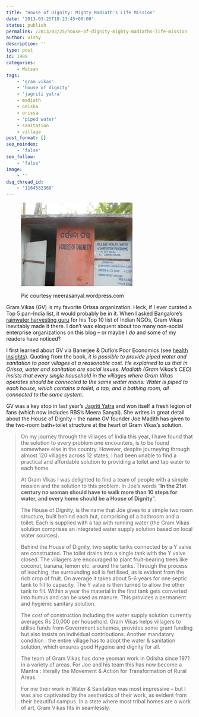 ```yaml
---
title: "House of Dignity: Mighty Madiath's Life Mission"
date: '2013-03-25T18:23:45+00:00'
status: publish
permalink: /2013/03/25/house-of-dignity-mighty-madiaths-life-mission
author: vishy
description: ''
type: post
id: 1989
categories:
    - Watsan
tags:
    - 'gram vikas'
    - 'house of dignity'
    - 'jagriti yatra'
    - madiath
    - odisha
    - orissa
    - 'piped water'
    - sanitation
    - village
post_format: []
seo_noindex:
    - 'false'
seo_follow:
    - 'false'
image:
    - ''
dsq_thread_id:
    - '1164582369'
---
```

<figure aria-describedby="caption-attachment-1997" class="wp-caption alignleft" id="attachment_1997" style="width: 300px">

[![Pic courtesy meerasanyal.wordpress.com](../../../../uploads/2013/03/gram_vikas_house_of_dignity_20130102-233809.jpg)](../../../../uploads/2013/03/gram_vikas_house_of_dignity_20130102-233809.jpg)<figcaption class="wp-caption-text" id="caption-attachment-1997">Pic courtesy meerasanyal.wordpress.com</figcaption></figure>

Gram Vikas (GV) is my favorite Orissa organization. Heck, if I ever curated a Top 5 pan-India list, it would probably be in it. When I asked Bangalore’s [rainwater harvesting guru](http://www.techsangam.com/2011/04/08/visit-to-the-zenrainmans-house/) for his Top 10 list of Indian NGOs, Gram Vikas inevitably made it there. I don’t wax eloquent about too many non-social enterprise organizations on this blog – or maybe I *do* and some of my readers have noticed?

I first learned about GV via Banerjee &amp; Duflo’s Poor Economics (see [health insights](http://www.techsangam.com/2011/08/03/health-insights-from-banerjee-duflos-poor-economics/)). Quoting from the book, *it is possible to provide piped water and sanitation to poor villages at a reasonable cost. He explained to us that in Orissa, water and sanitation are social issues. Madiath (Gram Vikas’s CEO) insists that every single household in the villages where Gram Vikas operates should be connected to the same water mains: Water is piped to each house, which contains a toilet, a tap, and a bathing room, all connected to the same system.*

GV was a key stop in last year’s [Jagriti Yatra](http://www.techsangam.com/2013/03/24/building-india-enterprise-meera-sanyals-jagriti-yatra-story/) and won itself a fresh legion of fans (which now includes RBS’s Meera Sanyal). She writes in great detail about the House of Dignity – the name GV founder Joe Madith has given to the two-room bath+toilet structure at the heart of Gram Vikas’s solution.

> On my journey through the villages of India this year, I have found that the solution to every problem one encounters, is to be found somewhere else in the country. However, despite journeying through almost 120 villages across 12 states, I had been unable to find a practical and affordable solution to providing a toilet and tap water to each home.
> 
> At Gram Vikas I was delighted to find a team of people with a simple mission and the solution to this problem. In Joe’s words “**In the 21st century no woman should have to walk more than 10 steps for water, and every home should be a House of Dignity**“.
> 
> The House of Dignity, is the name that Joe gives to a simple two room structure, built behind each hut, comprising of a bathroom and a toilet. Each is supplied with a tap with running water (the Gram Vikas solution comprises an integrated water supply solution based on local water sources).
> 
> Behind the House of Dignity, two septic tanks connected by a Y valve are constructed. The toilet drains into a single tank with the Y valve closed. The villagers are encouraged to plant fruit-bearing trees like coconut, banana, lemon etc. around the tanks. Through the process of leaching, the surrounding soil is fertilised, as is evident from the rich crop of fruit. On average it takes about 5-6 years for one septic tank to fill to capacity. The Y valve is then turned to allow the other tank to fill. Within a year the material in the first tank gets converted into humus and can be used as manure. This provides a permanent and hygienic sanitary solution.
> 
> The cost of construction including the water supply solution currently averages Rs 20,000 per household. Gram Vikas helps villagers to utilise funds from Government schemes, provides some grant funding but also insists on individual contributions. Another mandatory condition : the entire village has to adopt the water &amp; sanitation solution, which ensures good Hygeine and dignity for all.
> 
> The team of Gram Vikas has done yeoman work in Odisha since 1971 in a variety of areas. For Joe and his team this has now become a Mantra : literally the Movement &amp; Action for Transformation of Rural Areas.
> 
> For me their work in Water &amp; Sanitation was most impressive – but I was also captivated by the aesthetics of their work, as evident from their beautiful campus. In a state where most tribal homes are a work of art, Gram Vikas fits in seamlessly.